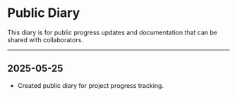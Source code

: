 # Public Diary

This diary is for public progress updates and documentation that can be shared with collaborators.

---

## 2025-05-25
- Created public diary for project progress tracking.
